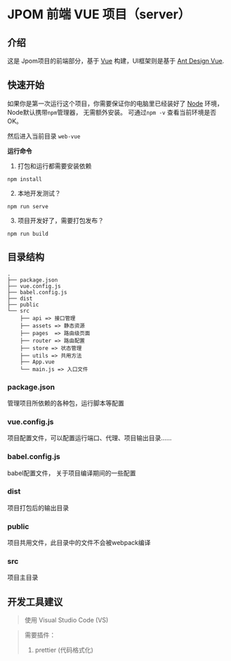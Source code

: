 # JPOM 前端 VUE 项目（server）

## 介绍

这是 Jpom项目的前端部分，基于 [Vue](https://cn.vuejs.org/) 构建，UI框架则是基于 [Ant Design Vue](https://www.antdv.com/docs/vue/introduce-cn/).



## 快速开始

如果你是第一次运行这个项目，你需要保证你的电脑里已经装好了 [Node](http://nodejs.cn/) 环境，Node默认携带`npm`管理器， 无需额外安装。 可通过`npm -v` 查看当前环境是否OK。

然后进入当前目录 `web-vue`

**运行命令**

1. 打包和运行都需要安装依赖

```
npm install
```

2. 本地开发测试？

```
npm run serve
```

3. 项目开发好了，需要打包发布？

```
npm run build
```



## 目录结构

```
.
├── package.json
├── vue.config.js
├── babel.config.js
├── dist
├── public
└── src
    ├── api => 接口管理
    ├── assets => 静态资源
    ├── pages  => 路由级页面
    ├── router => 路由配置
    ├── store => 状态管理
    ├── utils => 共用方法
    ├── App.vue 
    └── main.js => 入口文件
```

### package.json

管理项目所依赖的各种包，运行脚本等配置

### vue.config.js

项目配置文件，可以配置运行端口、代理、项目输出目录......

### babel.config.js

babel配置文件， 关于项目编译期间的一些配置

### dist

项目打包后的输出目录

### public

项目共用文件，此目录中的文件不会被webpack编译

### src

项目主目录



## 开发工具建议

> 使用 Visual Studio Code (VS)

> 需要插件：
> 1. prettier (代码格式化)


